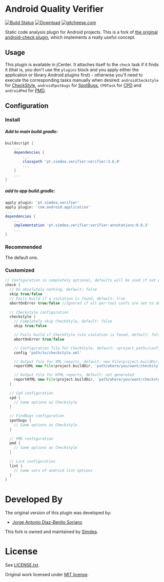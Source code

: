 Android Quality Verifier
===============
[![Build Status][11]][13] [![Download][14]][15] [![gitcheese.com][16]][17]

Static code analysis plugin for Android projects.
This is a fork of [the original android-check plugin][1], which implements a really useful concept.

Usage
-----
This plugin is available in jCenter. It attaches itself to the `check` task if it finds it (that is, you don't use the `plugins` block and you apply either the application or library Android plugins first) - otherwise you'll need to execute the corresponding tasks manually when desired: `androidCheckstyle` for [CheckStyle][3], `androidSpotbugs` for [SpotBugs][4], `CPDTask` for [CPD][5] and `androidPmd` for [PMD][6].

Configuration
-------------

### Install

##### Add to main build.gradle:
```gradle
buildscript {
    ...
    dependencies {
        ...
        classpath 'pt.simdea.verifier:verifier:3.6.0'
        ...
    }
    ...
}
```

##### add to app build.gradle:
```gradle
apply plugin: 'pt.simdea.verifier'
apply plugin: 'com.android.application'
...
dependencies {
    ...
    implementation 'pt.simdea.verifier:verifier-annotations:0.0.3'
    ...
}

```
### Recommended

The default one.

### Customized

```groovy
// Configuration is completely optional, defaults will be used if not present
check {
  // Do absolutely nothing, default: false
  skip true/false
  // Fails build if a violation is found, default: true
  abortOnError true/false //Ignored if all per-tool confs are set to abortOnError false (see below)
  
  // Checkstyle configuration
  checkstyle {
    // Completely skip CheckStyle, default: false
    skip true/false

    // Fails build if CheckStyle rule violation is found, default: false
    abortOnError true/false

    // Configuration file for CheckStyle, default: <project_path>/config/checkstyle.xml, if non-existent then <project_path>/<module_path>/config/checkstyle.xml, if non-existent then plugin/src/main/resources/checkstyle/conf-default.xml
    config 'path/to/checkstyle.xml'

    // Output file for XML reports, default: new File(project.buildDir, 'outputs/checkstyle/checkstyle.xml')
    reportXML new File(project.buildDir, 'path/where/you/want/checkstyle.xml')

    // Output file for HTML reports, default: not generated
    reportHTML new File(project.buildDir, 'path/where/you/want/checkstyle.html')
  }
  
  // Cpd configuration
  cpd {
    // Same options as Checkstyle
  }
  
  // FindBugs configuration
  spotbugs {
    // Same options as Checkstyle
  }
  
  // PMD configuration
  pmd {
    // Same options as Checkstyle
  }
  
  // Lint configuration
  lint {
    // Same vars of android lint options
  }
}
```

Developed By
============

The original version of this plugin was developed by:

  - [Jorge Antonio Diaz-Benito Soriano][9]

This fork is owned and maintained by [Simdea][2].

License
=======

See [LICENSE.txt][7].

Original work licensed under [MIT license][8].

[1]: https://github.com/stoyicker/android-check-2
[2]: http://simdea.pt/
[3]: http://checkstyle.sourceforge.net/
[4]: https://spotbugs.github.io
[5]: https://pmd.github.io/pmd-5.7.0/usage/cpd-usage.html
[6]: https://pmd.github.io/
[7]: LICENSE.txt
[8]: https://github.com/noveogroup/android-check/blob/master/LICENSE.txt
[9]: https://www.linkedin.com/in/jorgediazbenitosoriano
[10]: https://spotbugs.github.io
[11]: https://travis-ci.org/Simdea/android-quality-verifier.svg?branch=master
[12]: https://travis-ci.org/Simdea/android-quality-verifier.svg?branch=dev
[13]: https://travis-ci.org/Simdea/android-quality-verifier
[14]: https://api.bintray.com/packages/simdea/android-quality-verifier/pt.simdea.verifier/images/download.svg?version=3.5.9
[15]: https://bintray.com/simdea/android-quality-verifier/pt.simdea.verifier/3.5.9/link
[16]: https://s3.amazonaws.com/gitcheese-ui-master/images/badge.svg
[17]: https://www.gitcheese.com/donate/users/1757083/repos/87924699